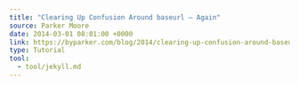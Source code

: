 ```yaml
---
title: "Clearing Up Confusion Around baseurl – Again"
source: Parker Moore
date: 2014-03-01 08:01:00 +0000
link: https://byparker.com/blog/2014/clearing-up-confusion-around-baseurl/
type: Tutorial
tool:
  - tool/jekyll.md
---
```

> 





